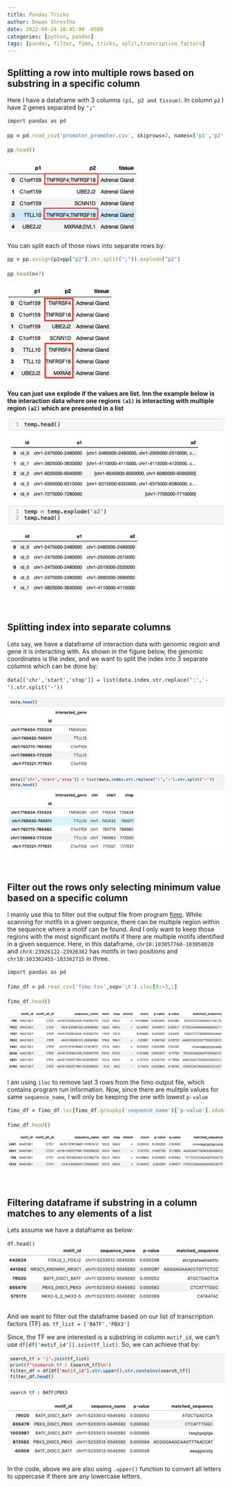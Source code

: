 ```yaml
---
title: Pandas Tricks
author: Dewan Shrestha
date: 2022-08-24 16:45:00 -0500 
categories: [python, pandas]
tags: [pandas, filter, fimo, tricks, split,transription_factors]
---
```


## Splitting a row into multiple rows based on substring in a specific column

Here I have a dataframe with 3 columns `(p1, p2 and tissue)`. In column `p2` I have 2 genes separated by **`';'`**

```ruby
import pandas as pd

pp = pd.read_csv('promoter_promoter.csv', skiprows=2, names=['p1','p2','tissue'])

pp.head()
```
![pandas_tricks1](/assets/img/pandas_tricks/pandas_tricks1.png)

You can split each of those rows into separate rows by:
```ruby
pp = pp.assign(p2=pp["p2"].str.split(";")).explode("p2")

pp.head(n=7)
```
![pandas_tricks2](/assets/img/pandas_tricks/pandas_tricks2.png)

**You can just use explode if the values are list. Inn the example below is the interaction data where one regions `(a1)` is interacting with multiple region `(a2)` which are presented in a list**

![pandas_explode_row](/assets/img/pandas_tricks/pandas_explode_row.png)

<br/>

## Splitting index into separate columns
Lets say, we have a dataframe of interaction data with genomic region and gene it is interacting with. As shown in the figure below, the genomic coordinates is the index, and we want to split the index into 3 separate columns which can be done by:

`data[['chr','start','stop']] = list(data.index.str.replace(':','-').str.split('-'))`


![split_index](/assets/img/pandas_tricks/split_index.png)

<br/>

## Filter out the rows only selecting minimum value based on a specific column

I mainly use this to filter out the output file from program [fimo](https://meme-suite.org/meme/tools/fimo). While scanning for motifs in a given sequnce, there can be multiple region within the sequence where a motif can be found. And I only want to keep those regions with the most significant motifs if there are multiple motifs identified in a given sequence.
Here, in this dataframe, `chr10:103057760-103058020` and `chrX:23926122-23926382` has motifs in two positions and  `chr10:103362455-103362715` in three.

```ruby
import pandas as pd

fimo_df = pd.read_csv('fimo.tsv',sep='\t').iloc[0:-3,:]

fimo_df.head()
```  

![fimp_filter1](/assets/img/pandas_tricks/fimo_filter1.png)

I am using `iloc` to remove last 3 rows from the fimo output file, which contains program run information. Now, since there are mulitple values for same `sequence_name`, I will only be keeping the one with lowest `p-value`

```ruby
fimo_df = fimo_df.loc[fimo_df.groupby('sequence_name')['p-value'].idxmin()]

fimo_df.head()
```

![fimp_filter2](/assets/img/pandas_tricks/fimo_filter2.png)

<br/>


## Filtering dataframe if substring in a column matches to any elements of a list

Lets assume we have a dataframe as below:

`df.head()`
![pandas_tricks3](/assets/img/pandas_tricks/pandas_tricks3.png)

And we want to filter out the dataframe based on our list of transcription factors (TF) as:
`tf_list = ['BATF','PBX3']`

Since, the TF we are interested is a substring in column `motif_id`, we can't use `df[df['motif_id']].isin(tf_list)`. So, we can achieve that by:

![pandas_tricks4](/assets/img/pandas_tricks/pandas_tricks4.png)

In the code, above we are also using `.upper()` function to convert all letters to uppercase if there are any lowercase letters.

